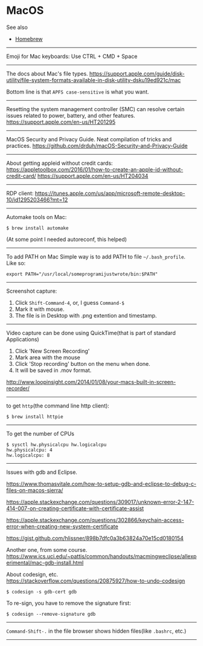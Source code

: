# MacOS

See also
- [Homebrew](Homebrew.md)

---

Emoji for Mac keyboards: Use CTRL + CMD + Space

---

The docs about Mac's file types.
https://support.apple.com/guide/disk-utility/file-system-formats-available-in-disk-utility-dsku19ed921c/mac

Bottom line is that `APFS case-sensitive` is what you want.

---

Resetting the system management controller (SMC) can resolve certain
issues related to power, battery, and other features.
https://support.apple.com/en-us/HT201295

---

MacOS Security and Privacy Guide. Neat compilation of tricks and practices.
https://github.com/drduh/macOS-Security-and-Privacy-Guide

---

About getting appleid without credit cards:
https://appletoolbox.com/2016/01/how-to-create-an-apple-id-without-credit-card/
https://support.apple.com/en-us/HT204034

---

RDP client:
https://itunes.apple.com/us/app/microsoft-remote-desktop-10/id1295203466?mt=12

---

Automake tools on Mac:

    $ ﻿brew install automake

(At some point I needed autoreconf, this helped)

---

To add PATH on Mac
Simple way is to add PATH to file ```~/.bash_profile```. Like so:

    ﻿export PATH="/usr/local/someprogramijustwrote/bin:$PATH"

---

Screenshot capture:
1. Click ```Shift-Command-4```, or, I guess ```Command-$```
2. Mark it with mouse.
3. The file is in Desktop with .png extention and timestamp.

---

Video capture can be done using QuickTime(that is part of standard Applications)
1. Click 'New Screen Recording'
2. Mark area with the mouse
3. Click 'Stop recording' button on the menu when done.
4. It will be saved in .mov format.

http://www.loopinsight.com/2014/01/08/your-macs-built-in-screen-recorder/

---

to get `http`(the command line http client):

    $ brew install httpie

---

To get the number of CPUs
    
    $ sysctl hw.physicalcpu hw.logicalcpu
    hw.physicalcpu: 4
    hw.logicalcpu: 8

---

Issues with gdb and Eclipse.

https://www.thomasvitale.com/how-to-setup-gdb-and-eclipse-to-debug-c-files-on-macos-sierra/

https://apple.stackexchange.com/questions/309017/unknown-error-2-147-414-007-on-creating-certificate-with-certificate-assist

https://apple.stackexchange.com/questions/302866/keychain-access-error-when-creating-new-system-certificate

https://gist.github.com/hlissner/898b7dfc0a3b63824a70e15cd0180154

Another one, from some course.
https://www.ics.uci.edu/~pattis/common/handouts/macmingweclipse/allexperimental/mac-gdb-install.html
            
About codesign, etc.            
https://stackoverflow.com/questions/20875927/how-to-undo-codesign
    
    $ codesign -s gdb-cert gdb

To re-sign, you have to remove the signature first:

    $ codesign --remove-signature gdb

---

`Command-Shift-.` in the file browser shows hidden files(like `.bashrc`, etc.) 

---